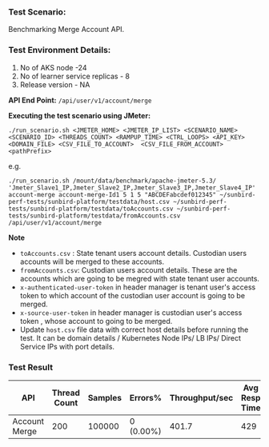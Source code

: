 ### Test Scenario:

Benchmarking Merge Account API.


### Test Environment Details:
1. No of AKS node -24
2. No of learner service replicas - 8
3. Release version - NA


**API End Point:** 
`/api/user/v1/account/merge`


**Executing the test scenario using JMeter:**

```./run_scenario.sh <JMETER_HOME> <JMETER_IP_LIST> <SCENARIO_NAME> <SCENARIO_ID> <THREADS_COUNT> <RAMPUP_TIME> <CTRL_LOOPS> <API_KEY> <DOMAIN_FILE> <CSV_FILE_TO_ACCOUNT>  <CSV_FILE_FROM_ACCOUNT> <pathPrefix>```

e.g.

```./run_scenario.sh /mount/data/benchmark/apache-jmeter-5.3/ 'Jmeter_Slave1_IP,Jmeter_Slave2_IP,Jmeter_Slave3_IP,Jmeter_Slave4_IP' account-merge account-merge-Id1 5 1 5 "ABCDEFabcdef012345" ~/sunbird-perf-tests/sunbird-platform/testdata/host.csv ~/sunbird-perf-tests/sunbird-platform/testdata/toAccounts.csv ~/sunbird-perf-tests/sunbird-platform/testdata/fromAccounts.csv /api/user/v1/account/merge```


**Note**
- `toAccounts.csv` : State tenant users account details. Custodian users accounts will be merged to these accounts.
- `fromAccounts.csv`: Custodian users account details. These are the accounts which are going to be megred with state tenant user accounts.
- `x-authenticated-user-token` in header manager is tenant user's access token to which account of the custodian user account is going to be merged.
- `x-source-user-token` in header manager is custodian user's access token , whose account to going to be merged.
- Update `host.csv` file data with correct host details before running the test. It can be domain details / Kubernetes Node IPs/ LB IPs/ Direct Service IPs with port details.



### Test Result

| API           | Thread Count  | Samples  | Errors%   | Throughput/sec  | Avg Resp Time |   95th pct  |  99th pct   |
| ------------- | ------------- | -------- | --------- | --------------- |---------------|-------------|-------------|
| Account Merge | 200           | 100000   | 0 (0.00%) | 401.7           | 429           |    1040     |   1686.94   |
